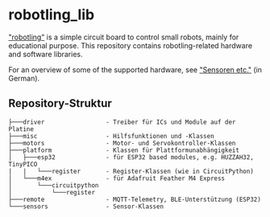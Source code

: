 # robotling_lib
["robotling"](https://github.com/teuler/robotling) is a simple circuit board to control small robots, mainly for educational purpose. This repository contains robotling-related hardware and software libraries.

For an overview of some of the supported hardware, see ["Sensoren etc."](https://github.com/teuler/robotling/wiki/Sensoren-etc) (in German).

## Repository-Struktur 

```
├───driver                 - Treiber für ICs und Module auf der Platine 
├───misc                   - Hilfsfunktionen und -Klassen
├───motors                 - Motor- und Servokontroller-Klassen
├───platform               - Klassen für Plattformunabhängigkeit
│   ├───esp32              - für ESP32 based modules, e.g. HUZZAH32, TinyPICO
|   |   └───register       - Register-Klassen (wie in CircuitPython)        
│   └───m4ex               - für Adafruit Feather M4 Express
│       └───circuitpython     
│           └───register
├───remote                 - MQTT-Telemetry, BLE-Unterstützung (ESP32) 
└───sensors                - Sensor-Klassen 
```
